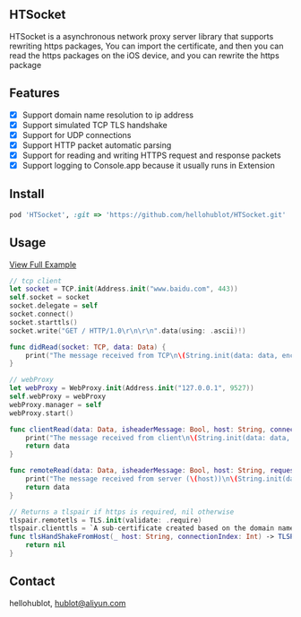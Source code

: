 ## HTSocket
HTSocket is a asynchronous network proxy server library that supports rewriting https packages, You can import the certificate, and then you can read the https packages on the iOS device, and you can rewrite the https package

## Features

- [x] Support domain name resolution to ip address
- [x] Support simulated TCP TLS handshake
- [x] Support for UDP connections
- [x] Support HTTP packet automatic parsing
- [x] Support for reading and writing HTTPS request and response packets
- [x] Support logging to Console.app because it usually runs in Extension

## Install

```ruby
pod 'HTSocket', :git => 'https://github.com/hellohublot/HTSocket.git'
```

## Usage

[View Full Example](./Example/HTSocketExample/ViewController.swift)


```swift
// tcp client
let socket = TCP.init(Address.init("www.baidu.com", 443))
self.socket = socket
socket.delegate = self
socket.connect()
socket.starttls()
socket.write("GET / HTTP/1.0\r\n\r\n".data(using: .ascii)!)

func didRead(socket: TCP, data: Data) {
    print("The message received from TCP\n\(String.init(data: data, encoding: .ascii) ?? "")")
}
```

```swift
// webProxy
let webProxy = WebProxy.init(Address.init("127.0.0.1", 9527))
self.webProxy = webProxy
webProxy.manager = self
webProxy.start()

func clientRead(data: Data, isheaderMessage: Bool, host: String, connectionIndex: Int) -> Data {
    print("The message received from client\n\(String.init(data: data, encoding: .ascii) ?? "")")
    return data
}

func remoteRead(data: Data, isheaderMessage: Bool, host: String, requestData: Data, connectionIndex: Int) -> Data {
    print("The message received from server (\(host))\n\(String.init(data: data, encoding: .ascii) ?? "")")
    return data
}

// Returns a tlspair if https is required, nil otherwise
tlspair.remotetls = TLS.init(validate: .require)
tlspair.clienttls = `A sub-certificate created based on the domain name to spoof the client`
func tlsHandShakeFromHost(_ host: String, connectionIndex: Int) -> TLSPair? {
	return nil
}
```

## Contact

hellohublot, hublot@aliyun.com
